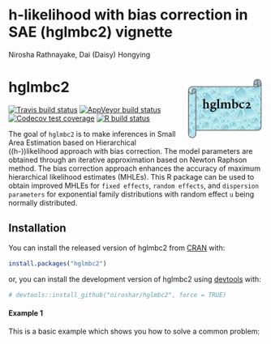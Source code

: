 h-likelihood with bias correction in SAE (hglmbc2) vignette
================
Nirosha Rathnayake, Dai (Daisy) Hongying

<!-- README.md is generated from README.Rmd. Please edit that file -->

# hglmbc2 <img src="man/figures/logohglmbc2.png" align="right" height="120" />

<!-- badges: start -->

[![Travis build
status](https://travis-ci.com/niroshar/hglmbc2.svg?branch=master)](https://travis-ci.com/niroshar/hglmbc2)
[![AppVeyor build
status](https://ci.appveyor.com/api/projects/status/github/niroshar/hglmbc2?branch=master&svg=true)](https://ci.appveyor.com/project/niroshar/hglmbc2)
[![Codecov test
coverage](https://codecov.io/gh/niroshar/hglmbc2/branch/master/graph/badge.svg)](https://codecov.io/gh/niroshar/hglmbc2?branch=master)
[![R build
status](https://github.com/niroshar/hglmbc2/workflows/R-CMD-check/badge.svg)](https://github.com/niroshar/hglmbc2/actions)
<!-- badges: end -->

The goal of `hglmbc2` is to make inferences in Small Area Estimation
based on Hierarchical (\(h-\))likelihood approach with bias correction.
The model parameters are obtained through an iterative approximation
based on Newton Raphson method. The bias correction approach enhances
the accuracy of maximum hierarchical likelihood estimates (MHLEs). This
R package can be used to obtain improved MHLEs for `fixed effects`,
`random effects`, and `dispersion parameters` for exponential family
distributions with random effect `u` being normally distributed.

## Installation

You can install the released version of hglmbc2 from
[CRAN](https://CRAN.R-project.org) with:

``` r
install.packages("hglmbc2")
```

or, you can install the development version of hglmbc2 using
[devtools](https://devtools.r-lib.org/) with:

``` r
# devtools::install_github("niroshar/hglmbc2", force = TRUE)
```

#### Example 1

This is a basic example which shows you how to solve a common problem:
